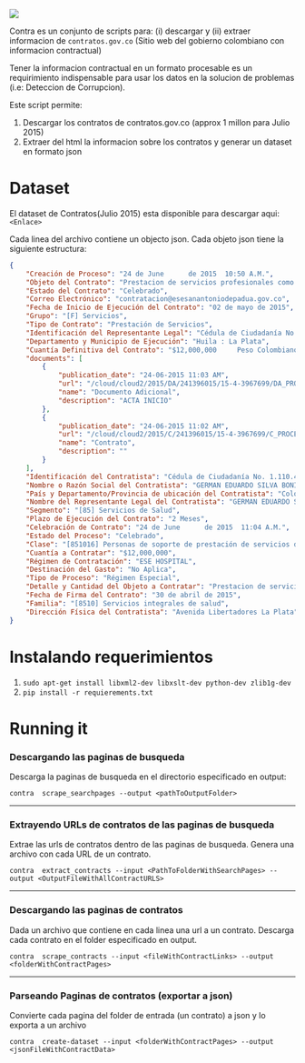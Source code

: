 ![](https://github.com/dav009/contra/blob/master/logo.gif?raw=true)

Contra es un conjunto de scripts para:  (i) descargar y (ii) extraer informacion de `contratos.gov.co` (Sitio web del gobierno colombiano con informacion contractual)
 
Tener la informacion contractual en un formato procesable es un requirimiento indispensable para usar los datos en la solucion de problemas (i.e: Deteccion de Corrupcion).


Este script permite:
 
1. Descargar los contratos de contratos.gov.co (approx 1 millon para Julio 2015)
2. Extraer del html la informacion sobre los contratos y generar un dataset en formato json

# Dataset

El dataset de Contratos(Julio 2015) esta disponible para descargar aqui: `<Enlace>`

Cada linea del archivo contiene un objecto json. Cada objeto json tiene la siguiente estructura:

```json
{
    "Creación de Proceso": "24 de June      de 2015  10:50 A.M.",
    "Objeto del Contrato": "Prestacion de servicios profesionales como como medico general, en las condiciones, areas y servicios requeridos",
    "Estado del Contrato": "Celebrado",
    "Correo Electrónico": "contratacion@esesanantoniodepadua.gov.co",
    "Fecha de Inicio de Ejecución del Contrato": "02 de mayo de 2015",
    "Grupo": "[F] Servicios",
    "Tipo de Contrato": "Prestación de Servicios",
    "Identificación del Representante Legal": "Cédula de Ciudadanía No. 1.110.479.226 Ibagué",
    "Departamento y Municipio de Ejecución": "Huila : La Plata",
    "Cuantía Definitiva del Contrato": "$12,000,000     Peso Colombiano",
    "documents": [
        {
            "publication_date": "24-06-2015 11:03 AM",
            "url": "/cloud/cloud2/2015/DA/241396015/15-4-3967699/DA_PROCESO_15-4-3967699_241396015_15194469.pdf",
            "name": "Documento Adicional",
            "description": "ACTA INICIO"
        },
        {
            "publication_date": "24-06-2015 11:02 AM",
            "url": "/cloud/cloud2/2015/C/241396015/15-4-3967699/C_PROCESO_15-4-3967699_241396015_15194424.pdf",
            "name": "Contrato",
            "description": ""
        }
    ],
    "Identificación del Contratista": "Cédula de Ciudadanía No. 1.110.479.226 Ibagué",
    "Nombre o Razón Social del Contratista": "GERMAN EDUARDO SILVA BONILLA",
    "País y Departamento/Provincia de ubicación del Contratista": "Colombia : Huila",
    "Nombre del Representante Legal del Contratista": "GERMAN EDUARDO SILVA BONILLA",
    "Segmento": "[85] Servicios de Salud",
    "Plazo de Ejecución del Contrato": "2 Meses",
    "Celebración de Contrato": "24 de June      de 2015  11:04 A.M.",
    "Estado del Proceso": "Celebrado",
    "Clase": "[851016] Personas de soporte de prestación de servicios de salud",
    "Cuantía a Contratar": "$12,000,000",
    "Régimen de Contratación": "ESE HOSPITAL",
    "Destinación del Gasto": "No Aplica",
    "Tipo de Proceso": "Régimen Especial",
    "Detalle y Cantidad del Objeto a Contratar": "Prestacion de servicios profesionales como como medico general, en las condiciones, areas y servicios requeridos",
    "Fecha de Firma del Contrato": "30 de abril de 2015",
    "Familia": "[8510] Servicios integrales de salud",
    "Dirección Física del Contratista": "Avenida Libertadores La Plata"
}
```


# Instalando requerimientos

1. `sudo apt-get install libxml2-dev libxslt-dev python-dev zlib1g-dev`
2. `pip install -r requierements.txt`
 
# Running it

### Descargando las paginas de busqueda

Descarga la paginas de busqueda en el directorio especificado en output:

`contra  scrape_searchpages --output <pathToOutputFolder>`

--------------


### Extrayendo URLs de contratos de las paginas de busqueda

Extrae las urls de contratos dentro de las paginas de busqueda. Genera una archivo con cada URL de un contrato.

`contra  extract_contracts --input <PathToFolderWithSearchPages> --output <OutputFileWithAllContractURLS>`

--------------

### Descargando las paginas de contratos

Dada un archivo que contiene en cada linea una url a un contrato. Descarga cada contrato en el folder especificado en output.

`contra  scrape_contracts --input <fileWithContractLinks> --output <folderWithContractPages>`

--------------

### Parseando Paginas de contratos (exportar a json)

Convierte cada pagina del folder de entrada (un contrato) a json y lo exporta a un archivo

`contra  create-dataset --input <folderWithContractPages> --output <jsonFileWithContractData>`

